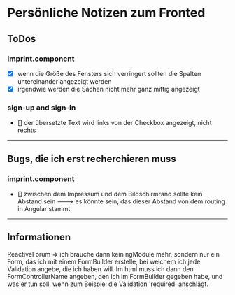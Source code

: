 # Persönliche Notizen zum Fronted

## ToDos

### imprint.component

- [x] wenn die Größe des Fensters sich verringert sollten die Spalten untereinander angezeigt werden
- [x] irgendwie werden die Sachen nicht mehr ganz mittig angezeigt

### sign-up and sign-in

- [] der übersetzte Text wird links von der Checkbox angezeigt, nicht rechts

--------------------------------------------

## Bugs, die ich erst recherchieren muss

### imprint.component

- [] zwischen dem Impressum und dem Bildschirmrand sollte kein Abstand sein
  ---> es könnte sein, das dieser Abstand von dem routing in Angular stammt

-----------------------------------------------

## Informationen

<p>ReactiveForum => ich brauche dann kein ngModule mehr, sondern nur ein Form, das ich mit einem FormBuilder erstelle, bei welchem ich jede Validation angebe, die ich haben will. Im html muss ich dann den FormControllerName angeben, den ich im FormBuilder gegeben habe, und was er tun soll, wenn zum Beispiel die Validation 'required' anschlägt.</p>
